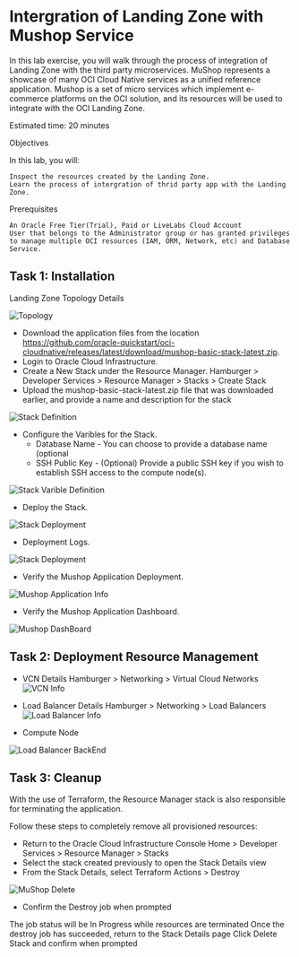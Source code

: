 
# Intergration of Landing Zone with Mushop Service

In this lab exercise, you will walk through the process of integration of Landing Zone with the third party microservices. MuShop represents a showcase of many OCI Cloud Native services as a unified reference application. Mushop is a set of micro services which implement e-commerce platforms on the OCI solution, and its resources will be used to integrate with the OCI Landing Zone.

Estimated time: 20 minutes

Objectives

In this lab, you will:

    Inspect the resources created by the Landing Zone.
    Learn the process of intergration of thrid party app with the Landing Zone.

Prerequisites

    An Oracle Free Tier(Trial), Paid or LiveLabs Cloud Account
    User that belongs to the Administrator group or has granted privileges to manage multiple OCI resources (IAM, ORM, Network, etc) and Database Service.

## Task 1: Installation

Landing Zone Topology Details

![Topology](.//images/Mushop_Topo.png)

*	Download the application files from the location https://github.com/oracle-quickstart/oci-cloudnative/releases/latest/download/mushop-basic-stack-latest.zip. 
*  Login to Oracle Cloud Infrastructure.
* Create a New Stack under the Resource Manager. 
    Hamburger > Developer Services > Resource Manager > Stacks > Create Stack
* Upload the mushop-basic-stack-latest.zip file that was downloaded earlier, and provide a name and description for the stack

![Stack Definition](.//images/Mushop_install_1.png)

* Configure the Varibles for the Stack.
    *	Database Name - You can choose to provide a database name (optional
    *	SSH Public Key - (Optional) Provide a public SSH key if you wish to establish SSH access to the compute node(s).

![Stack Varible Definition](.//images/Mushop_install_2.png)

* Deploy the Stack.

![Stack Deployment](.//images/Mushop_install_3.png)

* Deployment Logs.

![Stack Deployment](.//images/MuShop_Log.png)

* Verify the Mushop Application Deployment.

![Mushop Application Info](.//images/Mushop_Application.png)

* Verify the Mushop Application Dashboard.

![Mushop DashBoard](.//images/MuShop_Application_URL.png)

## Task 2: Deployment Resource Management

* VCN Details
Hamburger > Networking > Virtual Cloud Networks
![VCN Info](.//images/mushop_vcn_info.png)

* Load Balancer Details
Hamburger > Networking > Load Balancers
![Load Balancer Info](.//images/MuShop_LB.png)

* Compute Node

![Load Balancer BackEnd](.//images/Mushop_LB_BackEnd.png)


## Task 3: Cleanup

With the use of Terraform, the Resource Manager stack is also responsible for terminating the application.

Follow these steps to completely remove all provisioned resources:

* Return to the Oracle Cloud Infrastructure Console
    Home > Developer Services > Resource Manager > Stacks
* Select the stack created previously to open the Stack Details view
* From the Stack Details, select Terraform Actions > Destroy

![MuShop Delete](.//images/MuShop_Delete.png)

* Confirm the Destroy job when prompted

The job status will be In Progress while resources are terminated
Once the destroy job has succeeded, return to the Stack Details page
Click Delete Stack and confirm when prompted
